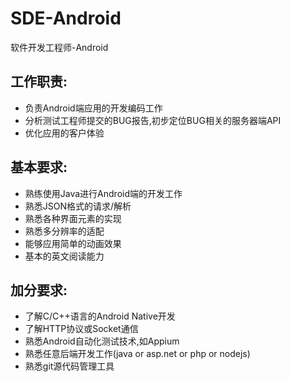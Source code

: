 # SDE-Android
软件开发工程师-Android

## 工作职责:
+ 负责Android端应用的开发编码工作
+ 分析测试工程师提交的BUG报告,初步定位BUG相关的服务器端API
+ 优化应用的客户体验

## 基本要求:
+ 熟练使用Java进行Android端的开发工作
+ 熟悉JSON格式的请求/解析
+ 熟悉各种界面元素的实现
+ 熟悉多分辨率的适配
+ 能够应用简单的动画效果
+ 基本的英文阅读能力

## 加分要求:
+ 了解C/C++语言的Android Native开发
+ 了解HTTP协议或Socket通信
+ 熟悉Android自动化测试技术,如Appium
+ 熟悉任意后端开发工作(java or asp.net or php or nodejs)
+ 熟悉git源代码管理工具